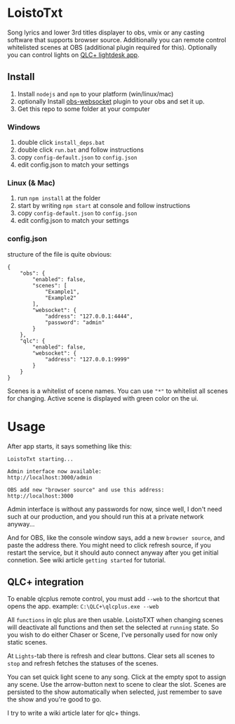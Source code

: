 # LoistoTxt
Song lyrics and lower 3rd titles displayer to obs, vmix or any casting software that supports browser source. Additionally you can remote control whitelisted scenes at OBS (additional plugin required for this).
Optionally you can control lights on [QLC+ lightdesk app](https://www.qlcplus.org/).

## Install
    
1. Install `nodejs` and `npm` to your platform (win/linux/mac)
2. optionally Install [obs-websocket](https://github.com/Palakis/obs-websocket/releases) plugin to your obs and set it up.
3. Get this repo to some folder at your computer

### Windows

1. double click `install_deps.bat`
2. double click `run.bat` and follow instructions
3. copy `config-default.json` to `config.json`
4. edit config.json to match your settings

### Linux (& Mac)

1. run `npm install` at the folder
2. start by writing `npm start` at console and follow instructions
3. copy `config-default.json` to `config.json`
4. edit config.json to match your settings

### config.json

structure of the file is quite obvious:

    {
        "obs": {
            "enabled": false,
            "scenes": [
                "Example1",
                "Example2"
            ],
            "websocket": {
                "address": "127.0.0.1:4444",
                "password": "admin"
            }
        },
        "qlc": {
            "enabled": false,
            "websocket": {
                "address": "127.0.0.1:9999"
            }
        }   
    }

Scenes is a whitelist of scene names. You can use `"*"` to whitelist all scenes for changing.
Active scene is displayed with green color on the ui.

# Usage

After app starts, it says something like this:
    
    LoistoTxt starting...
    
    Admin interface now available:
    http://localhost:3000/admin

    OBS add new "browser source" and use this address:
    http://localhost:3000


Admin interface is without any passwords for now, since well, I don't need such at our production, and you should run this at a private network anyway...

And for OBS, like the console window says, add a new `browser source`, and paste the address there. You might need to click refresh source, if you restart the service, but it should auto connect anyway after you get initial connetion.
See wiki article `getting started` for tutorial.

## QLC+ integration

To enable qlcplus remote control, you must add `--web` to the shortcut that opens the app.
example: `C:\QLC+\qlcplus.exe --web`

All `functions` in qlc plus are then usable. LoistoTXT when changing scenes will deactivate all functions and then set the selected at `running` state. So you wish to do either Chaser or Scene, I've personally used for now only static scenes.

At `Lights`-tab there is refresh and clear buttons.
Clear sets all scenes to `stop` and refresh fetches the statuses of the scenes.

You can set quick light scene to any song. Click at the empty spot to assign any scene.
Use the arrow-button next to scene to clear the slot. Scenes are persisted to the show automatically when selected, just remember to save the show and you're good to go.

I try to write a wiki article later for qlc+ things.
